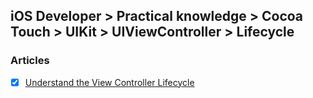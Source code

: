 ## iOS Developer > Practical knowledge > Cocoa Touch > UIKit > UIViewController > Lifecycle

### Articles
- [X] [Understand the View Controller Lifecycle](https://developer.apple.com/library/content/referencelibrary/GettingStarted/DevelopiOSAppsSwift/WorkWithViewControllers.html)


